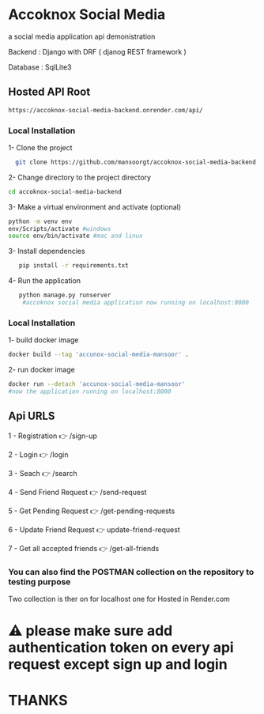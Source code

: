 # Accoknox Social Media

a social media application api demonistration 

Backend : Django with DRF ( djanog REST framework ) 

Database : SqlLite3


## Hosted API Root 

```bash
https://accoknox-social-media-backend.onrender.com/api/
```

### Local Installation

1- Clone the project
```bash
  git clone https://github.com/mansoorgt/accoknox-social-media-backend.git
```

2- Change directory to the project directory
```bash
cd accoknox-social-media-backend
```

3- Make a virtual environment and activate (optional)
```bash
python -m venv env
env/Scripts/activate #windows 
source env/bin/activate #mac and linux
```
3- Install dependencies
```bash
   pip install -r requirements.txt 
```
4- Run the application
```bash
   python manage.py runserver 
    #accoknox social media application now running on localhost:8000
```

### Local Installation

1- build docker image
```bash
docker build --tag 'accunox-social-media-mansoor' .
```
2- run docker image
```bash
docker run --detach 'accunox-social-media-mansoor'
#now the application running on localhost:8000
```
## Api URLS
1 - Registration 👉 /sign-up

2 - Login 👉 /login

3 - Seach 👉 /search

4 - Send Friend Request 👉 /send-request

5 - Get Pending Request 👉 /get-pending-requests

6 - Update Friend Request 👉 update-friend-request

7 - Get all accepted friends 👉 /get-all-friends

### You can also find the POSTMAN collection on the repository to testing purpose

Two collection is ther on for localhost one for Hosted in Render.com

# ⚠️ please make sure add authentication token on every api request except sign up and login 

# THANKS 

